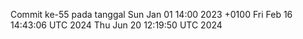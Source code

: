 Commit ke-55 pada tanggal Sun Jan 01 14:00 2023 +0100
Fri Feb 16 14:43:06 UTC 2024
Thu Jun 20 12:19:50 UTC 2024
